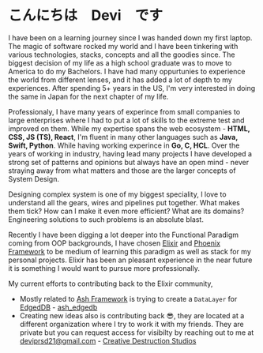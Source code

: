 <!-- [![Devi's GitHub stats](https://github-readme-stats.vercel.app/api?username=deviprsd)](https://github.com/anuraghazra/github-readme-stats) 

C+ ain't bad but ain't enough time to get that A, so is the goal! -->
# こんにちは　Devi　です
I have been on a learning journey since I was handed down my first laptop. The magic of software rocked my world and I have been tinkering with various technologies, stacks, concepts and all the goodies since. The biggest decision of my life as a high school graduate was to move to America to do my Bachelors. I have had many oppurtunies to experience the world from different lenses, and it has added a lot of depth to my experiences. After spending 5+ years in the US, I'm very interested in doing the same in Japan for the next chapter of my life.

Professionaly, I have many years of experince from small companies to large enterprises where I had to put a lot of skills to the extreme test and improved on them. While my expertise spans the web ecosystem - **HTML, CSS, JS (TS), React**, I'm fluent in many other languages such as **Java, Swift, Python**. While having working experince in **Go, C, HCL**. Over the years of working in industry, having lead many projects I have developed a strong set of patterns and opinions but always have an open mind - never straying away from what matters and those are the larger concepts of System Design. 

Designing complex system is one of my biggest speciality, I love to understand all the gears, wires and pipelines put together. What makes them tick? How can I make it even more efficient? What are its domains? Engineering solutions to such problems is an absolute blast. 

Recently I have been digging a lot deeper into the Functional Paradigm coming from OOP backgrounds, I have chosen [Elixir](https://elixir-lang.org/) and [Phoenix Framework](https://www.phoenixframework.org/) to be medium of learning this paradigm as well as stack for my personal projects. Elixir has been an pleasant experience in the near future it is something I would want to pursue more professionally. 

My current efforts to contributing back to the Elixir community,
- Mostly related to [Ash Framework](https://www.ash-hq.org/) is trying to create a `DataLayer` for [EdgedDB](https://www.edgedb.com/) - [ash_edgedb](https://github.com/deviprsd/ash_edgedb)
- Creating new ideas also is contributing back 😎, they are located at a different organization where I try to work it with my friends. They are private but you can request access for visibilty by reaching out to me at deviprsd21@gmail.com - [Creative Destruction Studios](https://github.com/cds-tech)
